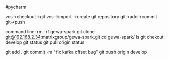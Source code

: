 #pycharm

vcs->checkout->git
vcs->import ->create git repository
git->add->commit
git->push

command line:
rm -rf gewa-spark
git clone git@192.168.2.34:matrixgroup/gewa-spark.git
cd gewa-spark/
ls
git chekout develop
git status
git pull origin status

git add .
git commit -m "fix kafka offset bug"
git push origin develop